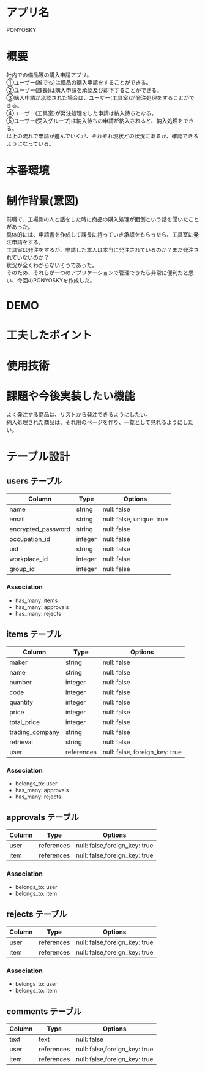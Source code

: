 # アプリ名
PONYOSKY

# 概要
社内での備品等の購入申請アプリ。  
①ユーザー(誰でも)は備品の購入申請をすることができる。  
②ユーザー(課長)は購入申請を承認及び却下することができる。  
③購入申請が承認された場合は、ユーザー(工具室)が発注処理をすることができる。  
④ユーザー(工具室)が発注処理をした申請は納入待ちとなる。  
⑤ユーザー(受入グループ)は納入待ちの申請が納入されると、納入処理をできる。  
以上の流れで申請が進んでいくが、それぞれ現状どの状況にあるか、確認できるようになっている。  

# 本番環境

# 制作背景(意図)
前職で、工場側の人と話をした時に商品の購入処理が面倒という話を聞いたことがあった。  
具体的には、申請書を作成して課長に持っていき承認をもらったら、工具室に発注申請をする。  
工具室は発注をするが、申請した本人は本当に発注されているのか？まだ発注されていないのか？  
状況が全くわからないそうであった。  
そのため、それらが一つのアプリケーションで管理できたら非常に便利だと思い、今回のPONYOSKYを作成した。  

# DEMO

# 工夫したポイント


# 使用技術

# 課題や今後実装したい機能
よく発注する商品は、リストから発注できるようにしたい。  
納入処理された商品は、それ用のページを作り、一覧として見れるようにしたい。  


# テーブル設計

## users テーブル

| Column               | Type   | Options                   |
| ---------------      | ------ | ------------------------  |
| name                 | string | null: false               |
| email                | string | null: false, unique: true |
| encrypted_password   | string | null: false               |
| occupation_id        | integer| null: false               |
| uid                  | string | null: false               |
| workplace_id         | integer| null: false               |
| group_id             | integer| null: false               |

### Association
- has_many: items
- has_many: approvals
- has_many: rejects

## items テーブル

| Column                  | Type       | Options                        |
| ----------------------  | ------     | ----------------------------   |
| maker                   | string     | null: false                    |
| name                    | string     | null: false                    |
| number                  | integer    | null: false                    |
| code                    | integer    | null: false                    |
| quantity                | integer    | null: false                    |
| price                   | integer    | null: false                    |
| total_price             | integer    | null: false                    |
| trading_company         | string     | null: false                    |
| retrieval               | string     | null: false                    |
| user                    | references | null: false, foreign_key: true |

### Association
- belongs_to: user
- has_many: approvals
- has_many: rejects


## approvals テーブル

| Column                  | Type           | Options                        |
| ----------------------  | -------------- | ----------------------------   |
| user                    | references     | null: false,foreign_key: true  |
| item                    | references     | null: false,foreign_key: true  |

### Association
- belongs_to: user
- belongs_to: item


## rejects テーブル

| Column                  | Type           | Options                        |
| ----------------------  | -------------- | ----------------------------   |
| user                    | references     | null: false,foreign_key: true  |
| item                    | references     | null: false,foreign_key: true  |

### Association
- belongs_to: user
- belongs_to: item


## comments テーブル

| Column                  | Type           | Options                        |
| ----------------------  | -------------- | ----------------------------   |
| text                    | text           | null: false                    |
| user                    | references     | null: false,foreign_key: true  |
| item                    | references     | null: false,foreign_key: true  |
